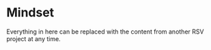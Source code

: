 # Mindset

Everything in here can be replaced with the content from another RSV project at any time.
